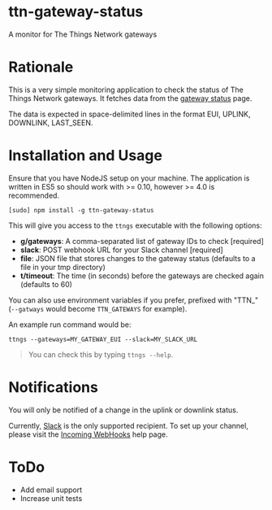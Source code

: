 # ttn-gateway-status

A monitor for The Things Network gateways

# Rationale

This is a very simple monitoring application to check the status of The Things Network gateways. It fetches
data from the [gateway status](https://staging.thethingsnetwork.org/gatewaystatus) page.

The data is expected in space-delimited lines in the format EUI, UPLINK, DOWNLINK, LAST_SEEN.

# Installation and Usage

Ensure that you have NodeJS setup on your machine. The application is written in ES5 so should work with >= 0.10,
however >= 4.0 is recommended.

    [sudo] npm install -g ttn-gateway-status

This will give you access to the `ttngs` executable with the following options:

  - **g/gateways**: A comma-separated list of gateway IDs to check [required]
  - **slack**: POST webhook URL for your Slack channel [required]
  - **file**: JSON file that stores changes to the gateway status (defaults to a file in your tmp directory)
  - **t/timeout**: The time (in seconds) before the gateways are checked again (defaults to 60)

You can also use environment variables if you prefer, prefixed with "TTN_" (`--gatways` would become `TTN_GATEWAYS`
for example).

An example run command would be:

    ttngs --gateways=MY_GATEWAY_EUI --slack=MY_SLACK_URL

> You can check this by typing `ttngs --help`.

# Notifications

You will only be notified of a change in the uplink or downlink status.

Currently, [Slack](https://slack.com) is the only supported recipient. To set up your channel, please visit the
[Incoming WebHooks](https://slack.com/apps/A0F7XDUAZ-incoming-webhooks) help page.

# ToDo

 - Add email support
 - Increase unit tests
